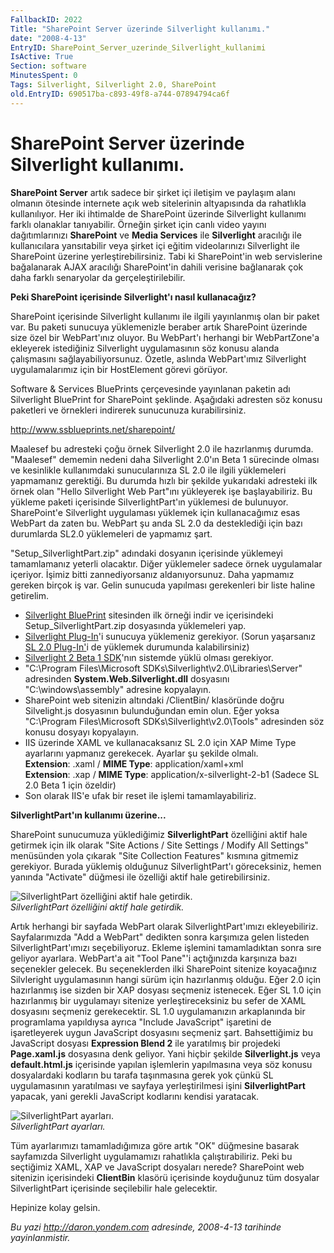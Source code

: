 ```yaml
---
FallbackID: 2022
Title: "SharePoint Server üzerinde Silverlight kullanımı."
date: "2008-4-13"
EntryID: SharePoint_Server_uzerinde_Silverlight_kullanimi
IsActive: True
Section: software
MinutesSpent: 0
Tags: Silverlight, Silverlight 2.0, SharePoint
old.EntryID: 690517ba-c893-49f8-a744-07894794ca6f
---
```

# SharePoint Server üzerinde Silverlight kullanımı.
**SharePoint Server** artık sadece bir şirket içi iletişim ve paylaşım
alanı olmanın ötesinde internete açık web sitelerinin altyapısında da
rahatlıkla kullanılıyor. Her iki ihtimalde de SharePoint üzerinde
Silverlight kullanımı farklı olanaklar tanıyabilir. Örneğin şirket için
canlı video yayını dağıtımlarınızı **SharePoint** ve **Media Services**
ile **Silverlight** aracılığı ile kullanıcılara yansıtabilir veya şirket
içi eğitim videolarınızı Silverlight ile SharePoint üzerine
yerleştirebilirsiniz. Tabi ki SharePoint'in web servislerine bağalanarak
AJAX aracılığı SharePoint'in dahili verisine bağlanarak çok daha farklı
senaryolar da gerçeleştirilebilir.

**Peki SharePoint içerisinde Silverlight'ı nasıl kullanacağız?**

SharePoint içerisinde Silverlight kullanımı ile ilgili yayınlanmış olan
bir paket var. Bu paketi sunucuya yüklemenizle beraber artık SharePoint
üzerinde size özel bir WebPart'ınız oluyor. Bu WebPart'ı herhangi bir
WebPartZone'a ekleyerek istediğiniz Silverlight uygulamasının söz konusu
alanda çalışmasını sağlayabiliyorsunuz. Özetle, aslında WebPart'ımız
Silverlight uygulamalarımız için bir HostElement görevi görüyor.

Software & Services BluePrints çerçevesinde yayınlanan paketin adı
Silverlight BluePrint for SharePoint şeklinde. Aşağıdaki adresten söz
konusu paketleri ve örnekleri indirerek sunucunuza kurabilirsiniz.

<http://www.ssblueprints.net/sharepoint/>

Maalesef bu adresteki çoğu örnek Silverlight 2.0 ile hazırlanmış
durumda. "Maalesef" dememin nedeni daha Silverlight 2.0'ın Beta 1
sürecinde olması ve kesinlikle kullanımdaki sunucularınıza SL 2.0 ile
ilgili yüklemeleri yapmamanız gerektiği. Bu durumda hızlı bir şekilde
yukarıdaki adresteki ilk örnek olan "Hello Silverlight Web Part"ını
yükleyerek işe başlayabiliriz. Bu yükleme paketi içerisinde
SilverlightPart'ın yüklemesi de bulunuyor. SharePoint'e Silverlight
uygulaması yüklemek için kullanacağımız esas WebPart da zaten bu.
WebPart şu anda SL 2.0 da desteklediği için bazı durumlarda SL2.0
yüklemeleri de yapmamız şart.

"Setup\_SilverlightPart.zip" adındaki dosyanın içerisinde yüklemeyi
tamamlamanız yeterli olacaktır. Diğer yüklemeler sadece örnek
uygulamalar içeriyor. İşimiz bitti zannediyorsanız aldanıyorsunuz. Daha
yapmamız gereken birçok iş var. Gelin sunucuda yapılması gerekenleri bir
liste haline getirelim.

-   [Silverlight BluePrint](http://www.ssblueprints.net/sharepoint/)
    sitesinden ilk örneği indir ve içerisindeki
    Setup\_SilverlightPart.zip dosyasında yüklemeleri yap.
-   [Silverlight
    Plug-In](http://www.microsoft.com/silverlight/resources/install.aspx)'i
    sunucuya yüklemeniz gerekiyor. (Sorun yaşarsanız [SL 2.0
    Plug-In'](http://www.microsoft.com/silverlight/resources/installationFiles.aspx?v=2.0)i
    de yüklemek durumunda kalabilirsiniz)
-   [Silverlight 2 Beta 1
    SDK](http://www.microsoft.com/downloads/info.aspx?na=90&p=&SrcDisplayLang=en&SrcCategoryId=&SrcFamilyId=4e03409a-77f3-413f-b108-1243c243c4fe&u=http://download.microsoft.com/download/4/1/b/41b00352-1a7f-48bb-be51-b9cef025ca11/silverlight_sdk.exe)'nın
    sistemde yüklü olması gerekiyor.
-   "C:\\Program Files\\Microsoft
    SDKs\\Silverlight\\v2.0\\Libraries\\Server" adresinden
    **System.Web.Silverlight.dll** dosyasını "C:\\windows\\assembly"
    adresine kopyalayın.
-   SharePoint web sitenizin altındaki /ClientBin/ klasöründe doğru
    Silvelight.js dosyasının bulunduğundan emin olun. Eğer yoksa
    "C:\\Program Files\\Microsoft SDKs\\Silverlight\\v2.0\\Tools"
    adresinden söz konusu dosyayı kopyalayın.
-   IIS üzerinde XAML ve kullanacaksanız SL 2.0 için XAP Mime Type
    ayarlarını yapmanız gerekecek. Ayarlar şu şekilde olmalı.\
     **Extension**: .xaml / **MIME Type**: application/xaml+xml\
     **Extension**: .xap / **MIME Type**: application/x-silverlight-2-b1
    (Sadece SL 2.0 Beta 1 için özeldir)
-   Son olarak IIS'e ufak bir reset ile işlemi tamamlayabiliriz.

**SilverlightPart'ın kullanımı üzerine...**

SharePoint sunucumuza yüklediğimiz **SilverlightPart** özelliğini aktif
hale getirmek için ilk olarak "Site Actions / Site Settings / Modify All
Settings" menüsünden yola çıkarak "Site Collection Features" kısmına
gitmemiz gerekiyor. Burada yüklemiş olduğunuz SilverlightPart'ı
göreceksiniz, hemen yanında "Activate" düğmesi ile özelliği aktif hale
getirebilirsiniz.

![SilverlightPart özelliğini aktif hale
getirdik.](media/SharePoint_Server_uzerinde_Silverlight_kullanimi/12042008_1.png)\
*SilverlightPart özelliğini aktif hale getirdik.*

Artık herhangi bir sayfada WebPart olarak SilverlightPart'ımızı
ekleyebiliriz. Sayfalarımızda "Add a WebPart" dedikten sonra karşımıza
gelen listeden SilverlightPart'ımızı seçebiliyoruz. Ekleme işlemini
tamamladıktan sonra sıre geliyor ayarlara. WebPart'a ait "Tool Pane"'i
açtığınızda karşınıza bazı seçenekler gelecek. Bu seçeneklerden ilki
SharePoint sitenize koyacağınız Silvleright uygulamasının hangi sürüm
için hazırlanmış olduğu. Eğer 2.0 için hazırlanmış ise sizden bir XAP
dosyası seçmeniz istenecek. Eğer SL 1.0 için hazırlanmış bir uygulamayı
sitenize yerleştireceksiniz bu sefer de XAML dosyasını seçmeniz
gerekecektir. SL 1.0 uygulamanızın arkaplanında bir programlama
yapıldıysa ayrıca "Include JavaScript" işaretini de işaretleyerek uygun
JavaScript dosyasını seçmeniz şart. Bahsettiğimiz bu JavaScript dosyası
**Expression Blend 2** ile yaratılmış bir projedeki **Page.xaml.js**
dosyasına denk geliyor. Yani hiçbir şekilde **Silverlight.js** veya
**default.html.js** içerisinde yapılan işlemlerin yapılmasına veya söz
konusu dosyalardaki kodların bu tarafa taşınmasına gerek yok çünkü SL
uygulamasının yaratılması ve sayfaya yerleştirilmesi işini
**SilverlightPart** yapacak, yani gerekli JavaScript kodlarını kendisi
yaratacak.

![SilverlightPart
ayarları.](media/SharePoint_Server_uzerinde_Silverlight_kullanimi/12042008_2.png)\
*SilverlightPart ayarları.*

Tüm ayarlarımızı tamamladığımıza göre artık "OK" düğmesine basarak
sayfamızda Silverlight uygulamamızı rahatlıkla çalıştırabiliriz. Peki bu
seçtiğimiz XAML, XAP ve JavaScript dosyaları nerede? SharePoint web
sitenizin içerisindeki **ClientBin** klasörü içerisinde koyduğunuz tüm
dosyalar SilverlightPart içerisinde seçilebilir hale gelecektir.

Hepinize kolay gelsin.



*Bu yazi http://daron.yondem.com adresinde, 2008-4-13 tarihinde yayinlanmistir.*
